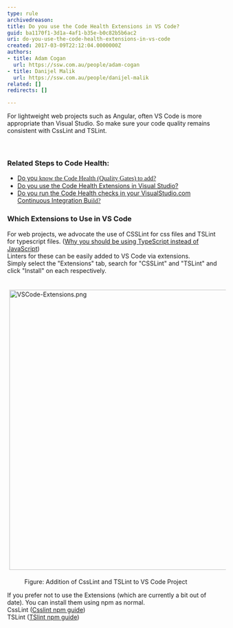 ```yaml
---
type: rule
archivedreason: 
title: Do you use the Code Health Extensions in VS Code?
guid: ba1170f1-3d1a-4af1-b35e-b0c82b5b6ac2
uri: do-you-use-the-code-health-extensions-in-vs-code
created: 2017-03-09T22:12:04.0000000Z
authors:
- title: Adam Cogan
  url: https://ssw.com.au/people/adam-cogan
- title: Danijel Malik
  url: https://ssw.com.au/people/danijel-malik
related: []
redirects: []

---
```



For lightweight web projects such as Angular, often VS Code is more appropriate than Visual Studio. So&#160;make sure your code quality remains consistent with CssLint and TSLint.<br>
<br><excerpt class='endintro'></excerpt><br>
<h3 class="ssw15-rteElement-H3">Related Steps to Code Health&#58;<br></h3><ul><li><a href="/_layouts/15/FIXUPREDIRECT.ASPX?WebId=3dfc0e07-e23a-4cbb-aac2-e778b71166a2&amp;TermSetId=07da3ddf-0924-4cd2-a6d4-a4809ae20160&amp;TermId=b30bb5f2-6ac1-4f56-8975-dad84b0ba489">Do
you<span style="font-family&#58;calibri;font-size&#58;11pt;"> know the Code Health (Quality Gates) to add?</span></a><br></li><li><a href="/_layouts/15/FIXUPREDIRECT.ASPX?WebId=3dfc0e07-e23a-4cbb-aac2-e778b71166a2&amp;TermSetId=07da3ddf-0924-4cd2-a6d4-a4809ae20160&amp;TermId=9e155c90-0502-447a-a1a3-fb2b1580982a">Do you use the Code Health Extensions in Visual Studio?</a><br></li><li><a href="/_layouts/15/FIXUPREDIRECT.ASPX?WebId=3dfc0e07-e23a-4cbb-aac2-e778b71166a2&amp;TermSetId=07da3ddf-0924-4cd2-a6d4-a4809ae20160&amp;TermId=3c2f0b76-038b-47c2-a754-f897f9d502ef">Do you run the Code Health checks in your VisualStudio.com Continuous Integration Bu<span style="font-family&#58;calibri;font-size&#58;11pt;">ild?​​</span></a><br></li></ul><h3 class="ssw15-rteElement-H3">Which E​xtensi​​​ons​ to Use​ in VS Code<br></h3><p>​For web projects, we advocate the use of CSSLint for css files and TSLint for typescript files. (<a href="/_layouts/15/FIXUPREDIRECT.ASPX?WebId=3dfc0e07-e23a-4cbb-aac2-e778b71166a2&amp;TermSetId=07da3ddf-0924-4cd2-a6d4-a4809ae20160&amp;TermId=d82703e0-6244-4fb6-9017-bac4e4b2361d">Why you should be using TypeScript instead of JavaScript​​</a>)<br>Linters for these can be easily added to VS Code via extensions.<br>Simply select the &quot;Extensions&quot; tab, search for &quot;CSSLint&quot; and &quot;TSLint&quot; and click &quot;Install&quot; on each respectively.​</p><dl class="ssw15-rteElement-ImageArea">​​<img src="/SiteAssets/do-you-use-the-code-health-extensions-in-vs-code/VSCode-Extensions.png" alt="VSCode-Extensions.png" style="margin&#58;5px;width&#58;650px;" /></dl><dd class="ssw15-rteElement-FigureNormal">Figure&#58; Addition of CssLi​nt and TSLint to VS Code Project</dd><p>If you prefer not to use the Extensions (which are currently a bit out of date). You can install them using npm as normal.​​<br>CssLint (<a href="https&#58;//www.npmjs.com/package/csslint%E2%80%8B">Csslint npm guide</a>)<br>TSLint (<a href="https&#58;//www.npmjs.com/package/tslint%20%E2%80%8B">TSlint npm guide​</a>)<br><br></p>


